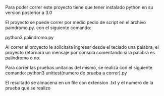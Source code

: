 Para poder correr este proyecto tiene que tener instalado python en su version posterior a 3.0

El proyecto se puede correr por medio pedio de script en el archivo paindromo.py.
con el siguiente comando:

python3 palindromo.py

Al correr el proyecto le solicitara ingresar desde el teclado una palabra, el proyecto
retornara un mensaje por consola comentando si la palabra es palindromo o no.



Para correr las pruebas unitarias del mismo, se realiza con el siguiente comando:
python3 unittest(numero de prueba a correr).py

El resultado se almacena en un file con extension .txt y el numero de la prueba que se realizo